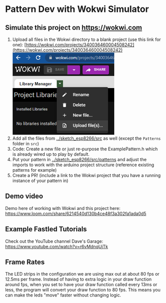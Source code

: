 # Pattern Dev with Wokwi Simulator 
## Simulate this project on https://wokwi.com
1. Upload all files in the Wokwi directory to a blank project (use this link for one):
[https://wokwi.com/projects/340036460004508242](https://wokwi.com/projects/340036460004508242)
![uploadExample](../readmeAssets/wokwiUpload.png)
2. Add all the files from [../sketch_esp8266/src](../sketch_esp8266/src) as well (except the `Patterns` folder in `src`)
3. Code: Create a new file or just re-purpose the ExamplePattern.h which is already wired up to play by default.
4. Put your pattern in [../sketch_esp8266/src/patterns](../sketch_esp8266/src/patterns) and adjust the imports to work with the arduino project structure (reference existing patterns for example) 
5. Create a PR! (include a link to the Wokwi project that you have a running instance of your pattern in)



## Demo video

Demo here of working with Wokwi and this project here: https://www.loom.com/share/6214540d130b4ce48f3a302fa1ada0d5

## Example Fastled Tutorials

Check out the YouTube channel Dave's Garage: https://www.youtube.com/watch?v=r6vMdnqUjTk

## Frame Rates

The LED strips in the configuration we are using max out at about 80 fps or 12.5ms per frame. Instead of having to extra logic in your draw function around fps, when you set to have your draw function called every 13ms or less, the program will convert your draw function to 80 fps. This means you can make the leds "move" faster without changing logic. 
